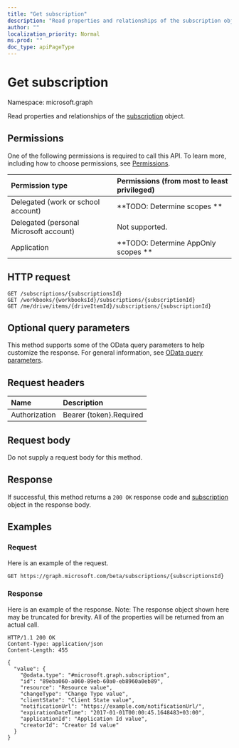 ```yaml
---
title: "Get subscription"
description: "Read properties and relationships of the subscription object."
author: ""
localization_priority: Normal
ms.prod: ""
doc_type: apiPageType
---
```


# Get subscription

Namespace: microsoft.graph

Read properties and relationships of the [subscription](../resources/subscription.md) object.

## Permissions
One of the following permissions is required to call this API. To learn more, including how to choose permissions, see [Permissions](/concepts/permissions-reference.md).

|Permission type|Permissions (from most to least privileged)|
|:---|:---|
|Delegated (work or school account)|**TODO: Determine scopes **|
|Delegated (personal Microsoft account)|Not supported.|
|Application|**TODO: Determine AppOnly scopes **|

## HTTP request
<!-- {
  "blockType": "ignored"
}
-->
``` http
GET /subscriptions/{subscriptionsId}
GET /workbooks/{workbooksId}/subscriptions/{subscriptionId}
GET /me/drive/items/{driveItemId}/subscriptions/{subscriptionId}
```

## Optional query parameters
This method supports some of the OData query parameters to help customize the response. For general information, see [OData query parameters](/graph/query-parameters).

## Request headers
|Name|Description|
|:---|:---|
|Authorization|Bearer {token}.Required|

## Request body
Do not supply a request body for this method.

## Response
If successful, this method returns a `200 OK` response code and [subscription](../resources/subscription.md) object in the response body.

## Examples

### Request
Here is an example of the request.
<!-- {
  "blockType": "request",
  "name": "get_subscription"
}
-->
``` http
GET https://graph.microsoft.com/beta/subscriptions/{subscriptionsId}
```

### Response
Here is an example of the response. Note: The response object shown here may be truncated for brevity. All of the properties will be returned from an actual call.
<!-- {
  "blockType": "response",
  "truncated": true,
  "@odata.type": "microsoft.graph.subscription"
}
-->
``` http
HTTP/1.1 200 OK
Content-Type: application/json
Content-Length: 455

{
  "value": {
    "@odata.type": "#microsoft.graph.subscription",
    "id": "89eba060-a060-89eb-60a0-eb8960a0eb89",
    "resource": "Resource value",
    "changeType": "Change Type value",
    "clientState": "Client State value",
    "notificationUrl": "https://example.com/notificationUrl/",
    "expirationDateTime": "2017-01-01T00:00:45.1648483+03:00",
    "applicationId": "Application Id value",
    "creatorId": "Creator Id value"
  }
}
```

